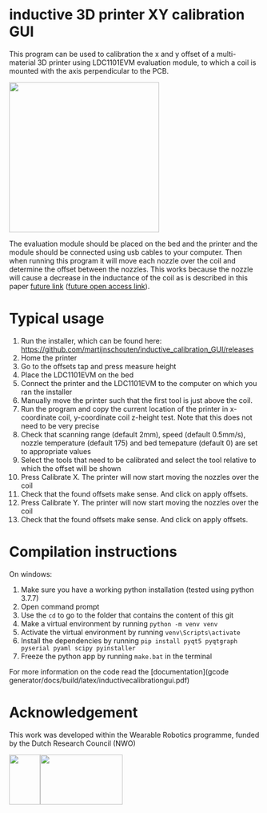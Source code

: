 # inductive 3D printer XY calibration GUI 
This program can be used to calibration the x and y offset of a multi-material 3D printer using LDC1101EVM evaluation module, to which a coil is mounted with the axis perpendicular to the PCB.

<img src="https://user-images.githubusercontent.com/6079002/137327595-4b70b5c3-cb55-4091-8608-67f0f5b063d4.jpg" width="300">

The evaluation module should be placed on the bed and the printer and the module should be connected using usb cables to your computer. Then when running this program it will move each nozzle over the coil and determine the offset between the nozzles. This works because the nozzle will cause a decrease in the inductance of the coil as is described in this paper [future link]() ([future open access link]()). 

# Typical usage
1. Run the installer, which can be found here: https://github.com/martijnschouten/inductive_calibration_GUI/releases
2. Home the printer
3. Go to the offsets tap and press measure height
4. Place the LDC1101EVM on the bed
5. Connect the printer and the LDC1101EVM to the computer on which you ran the installer
6. Manually move the printer such that the first tool is just above the coil.
7. Run the program and copy the current location of the printer in x-coordinate coil, y-coordinate coil z-height test. Note that this does not need to be very precise
8. Check that scanning range (default 2mm), speed (default 0.5mm/s), nozzle temperature (default 175) and bed temepature (default 0) are set to appropriate values
9. Select the tools that need to be calibrated and select the tool relative to which the offset will be shown
10. Press Calibrate X. The printer will now start moving the nozzles over the coil
11. Check that the found offsets make sense. And click on apply offsets.
12. Press Calibrate Y. The printer will now start moving the nozzles over the coil
13. Check that the found offsets make sense. And click on apply offsets.

# Compilation instructions
On windows:
1. Make sure you have a working python installation (tested using python 3.7.7)
1. Open command prompt
1. Use the `cd` to go to the folder that contains the content of this git
1. Make a virtual environment by running `python -m venv venv`
1. Activate the virtual environment by running `venv\Scripts\activate`
1. Install the dependencies by running `pip install pyqt5 pyqtgraph pyserial pyaml scipy pyinstaller`
1. Freeze the python app by running `make.bat` in the terminal

For more information on the code read the [documentation](gcode generator/docs/build/latex/inductivecalibrationgui.pdf)
# Acknowledgement
This work was developed within the Wearable Robotics programme, funded by the Dutch Research Council (NWO)

<img src="https://user-images.githubusercontent.com/6079002/124443163-bd35c400-dd7d-11eb-9fe5-53c3def86459.jpg" width="62" height="100"><img src="https://user-images.githubusercontent.com/6079002/124443273-d3dc1b00-dd7d-11eb-9282-54c56e0f42db.png" width="165" height="100">
